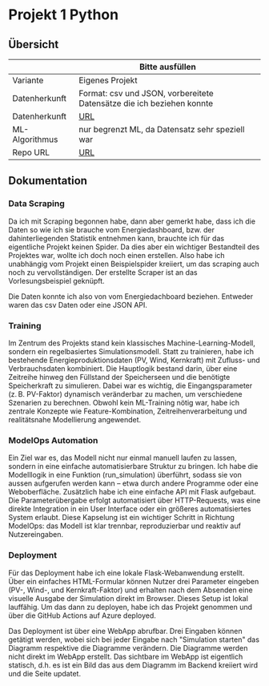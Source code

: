 ﻿# Projekt 1 Python

## Übersicht

| | Bitte ausfüllen |
| -------- | ------- |
| Variante | Eigenes Projekt |
| Datenherkunft | Format: csv und JSON, vorbereitete Datensätze die ich beziehen konnte |
| Datenherkunft | [URL](https://www.energiedashboard.admin.ch/strom/produktion) |
| ML-Algorithmus | nur begrenzt ML, da Datensatz sehr speziell war |
| Repo URL | [URL](https://github.com/rueeggnic/mdmproject1) |

## Dokumentation

### Data Scraping

Da ich mit Scraping begonnen habe, dann aber gemerkt habe, dass ich die Daten so wie ich sie brauche vom Energiedashboard, bzw. der dahinterliegenden Statistik entnehmen kann, brauchte ich für das eigentliche Projekt keinen Spider. Da dies aber ein wichtiger Bestandteil des Projektes war, wollte ich doch noch einen erstellen. Also habe ich unabhängig vom Projekt einen Beispielspider kreiiert, um das scraping auch noch zu vervollständigen. Der erstellte Scraper ist an das Vorlesungsbeispiel geknüpft.

Die Daten konnte ich also von vom Energiedachboard beziehen. Entweder waren das csv Daten oder eine JSON API.

### Training

Im Zentrum des Projekts stand kein klassisches Machine-Learning-Modell, sondern ein regelbasiertes Simulationsmodell. Statt zu trainieren, habe ich bestehende Energieproduktionsdaten (PV, Wind, Kernkraft) mit Zufluss- und Verbrauchsdaten kombiniert. Die Hauptlogik bestand darin, über eine Zeitreihe hinweg den Füllstand der Speicherseen und die benötigte Speicherkraft zu simulieren. Dabei war es wichtig, die Eingangsparameter (z. B. PV-Faktor) dynamisch veränderbar zu machen, um verschiedene Szenarien zu berechnen. Obwohl kein ML-Training nötig war, habe ich zentrale Konzepte wie Feature-Kombination, Zeitreihenverarbeitung und realitätsnahe Modellierung angewendet.

### ModelOps Automation

Ein Ziel war es, das Modell nicht nur einmal manuell laufen zu lassen, sondern in eine einfache automatisierbare Struktur zu bringen. Ich habe die Modelllogik in eine Funktion (run_simulation) überführt, sodass sie von aussen aufgerufen werden kann – etwa durch andere Programme oder eine Weboberfläche. Zusätzlich habe ich eine einfache API mit Flask aufgebaut. Die Parameterübergabe erfolgt automatisiert über HTTP-Requests, was eine direkte Integration in ein User Interface oder ein größeres automatisiertes System erlaubt. Diese Kapselung ist ein wichtiger Schritt in Richtung ModelOps: das Modell ist klar trennbar, reproduzierbar und reaktiv auf Nutzereingaben.

### Deployment

Für das Deployment habe ich eine lokale Flask-Webanwendung erstellt. Über ein einfaches HTML-Formular können Nutzer drei Parameter eingeben (PV-, Wind-, und Kernkraft-Faktor) und erhalten nach dem Absenden eine visuelle Ausgabe der Simulation direkt im Browser. Dieses Setup ist lokal lauffähig. Um das dann zu deployen, habe ich das Projekt genommen und über die GitHub Actions auf Azure deployed.

Das Deployment ist über eine WebApp abrufbar. Drei Eingaben können getätigt werden, wobei sich bei jeder Eingabe nach "Simulation starten" das Diagramm respektive die Diagramme verändern. Die Diagramme werden nicht direkt im WebApp erstellt. Das sichtbare im WebApp ist eigentlich statisch, d.h. es ist ein Bild das aus dem Diagramm im Backend kreiiert wird und die Seite updatet.
